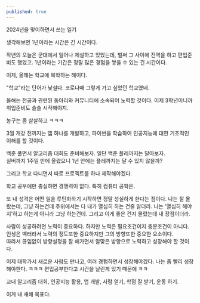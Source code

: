 ```yaml
---
published: true
---
```

2024년을 맞이하면서 쓰는 일기

생각해보면 1년이라는 시간은 긴 시간이다.

작년의 오늘은 군대에서 일어나 제설하고 있었는데, 벌써 그 사이에 전역을 하고 편입준비도 했었고. 1년이라는 기간은 정말 많은 경험을 쌓을 수 있는 긴 시간이다.

이제, 올해는 학교에 복학하는 해이다.

"학교"라는 단어가 낯설다. 코로나때 그렇게 가고 싶었던 학교였네.

올해는 전공과 관련된 동아리와 커뮤니티에 소속되어 노력할 것이다. 이제 3학년이니까 취업준비도 슬슬 시작해야지.

농구는 좀 살살하고 ㅋㅋㅋ

3월 개강 전까지는 앱 하나를 개발하고, 파이썬을 학습하여 인공지능에 대한 기초적인 이해를 할 것이다.

백준 풀면서 알고리즘 대회도 준비해보자. 일단 백준 플레까지는 달아보자.  
실버까지 1주일 만에 올렸으니 1년 안에는 플레까지는 달 수 있지 않을까?


그리고 학교 다니면서 따로 프로젝트를 하나 제작해야겠다.

학교 공부에만 충실하면 경쟁력이 없다. 특히 컴퓨터 공학은.

또 내 성격은 어떤 일을 루틴화하기 시작하면 정말 성실하게 한다는 점이다.
나는 잘 몰랐는데, 그냥 하는건데 주위에서는 다 내가 열심히 하는 건줄 알더라.
나는 '열심히 해야지'하고 하는게 아니라 그냥 하는건데. 그리고 이게 좋은 건지 몰랐는데 내 장점이더라.

사람이 성공하려면 노력이 중요하다. 하지만 노력은 필요조건이지 충분조건이 아니다. 
인생은 벡터라서 노력의 정도또한 중요하지만 그의 방향또한 중요한 요소이다.  
따라서 끊임없이 방향설정을 잘 해가면서 알맞은 방향으로 노력하고 성장해야 할 것이다.

이제 대학가서 새로운 사람도 만나고, 여러 경험하면서 성장해야겠다. 
나는 좀 빨리 성장해야한다. ㅋㅋㅋ 편입공부한다고 시간을 날린게 있기 때문에 ㅋㅋ

교내 알고리즘 대회, 인공지능 활용, 앱 개발, 사람 얻기, 학점 잘 받기, 운동 하기.

이게 내 새해 목표다.
